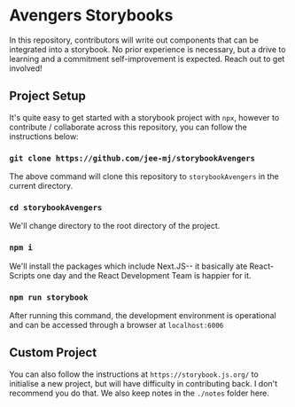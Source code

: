 # Avengers Storybooks

In this repository, contributors will write out components that can be integrated into a storybook. No prior experience is necessary, but a drive to learning and a commitment self-improvement is expected. Reach out to get involved!

## Project Setup

It's quite easy to get started with a storybook project with `npx`, however to contribute / collaborate across this repository, you can follow the instructions below:

### `git clone https://github.com/jee-mj/storybookAvengers`

The above command will clone this repository to `storybookAvengers` in the current directory.

### `cd storybookAvengers`

We'll change directory to the root directory of the project.

### `npm i`

We'll install the packages which include Next.JS-- it basically ate React-Scripts one day and the React Development Team is happier for it.

### `npm run storybook`

After running this command, the development environment is operational and can be accessed through a browser at `localhost:6006`

## Custom Project

You can also follow the instructions at `https://storybook.js.org/` to initialise a new project, but will have difficulty in contributing back. I don't recommend you do that. We also keep notes in the `./notes` folder here.
